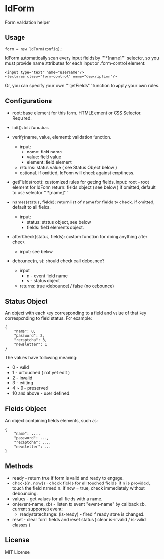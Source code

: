 # ldForm

Form validation helper


## Usage

    form = new ldForm(config);


ldForm automatically scan every input fields by '''\*[name]''' selector, so you must provide name attributes for each input or .form-control element:

    <input type="text" name="username"/>
    <textarea class="form-control" name="description"/>

Or, you can specify your own '''getFields''' function to apply your own rules.


## Configurations

 * root: base element for this form. HTMLElement or CSS Selector. Required.
 * init(): init function.
 * verify(name, value, element): validation function.
   * input:
     * name: field name
     * value: field value
     * element: field element
   * returns: status value ( see Status Object below )
   * optional. if omitted, ldForm will check against emptiness.
 * getFields(root): customized rules for getting fields.
   input: root - root element for ldForm
   return: fields object ( see below )
   if omitted, default to use selector '''\*[name]'''
   
 * names(status, fields): return list of name for fields to check. if omitted, default to all fields.
   * input:
     * status: status object, see below
     * fields: field elements object.
 * afterCheck(status, fields): custom function for doing anything after check
   * input: see below
 * debounce(n, s): should check call debounce?
   * input
     * n - event field name
     * s - status object
   * returns: true (debounce) / false (no debounce)
   


## Status Object

An object with each key corresponding to a field and value of that key corresponding to field status. For example:

    {
        "name": 0,
        "password": 2,
        "recaptcha": 3,
        "newsletter": 1
    }

The values have following meaning:

 * 0 - valid
 * 1 - untouched ( not yet edit )
 * 2 - invalid
 * 3 - editing
 * 4 ~ 9 - preserved
 * 10 and above - user defined.


## Fields Object

An object containing fields elements, such as:

    {
        "name": ...,
        "password": ...,
        "recaptcha": ...,
        "newsletter": ...
    }


## Methods

 * ready - return true if form is valid and ready to engage.
 * check({n, now}) - check fields for all touched fields. if n is provided, touch the field named n.
   if now = true, check immediately without debouncing.
 * values - get values for all fields with a name.
 * on(event-name, cb) - listen to event "event-name" by callback cb. current supported event:
   - readystatechange: (is-ready) - fired if ready state is changed.
 * reset - clear form fields and reset status ( clear is-invalid  / is-valid classes )


## License

MIT License
